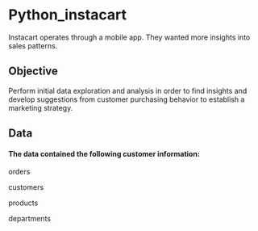 # Python_instacart
Instacart operates through a mobile app. They wanted more insights into sales patterns.
## Objective
Perform initial data exploration and analysis in order to find insights and develop suggestions from customer purchasing behavior to establish a marketing strategy.
## Data
#### The data contained the following customer information:
orders

customers

products

departments
